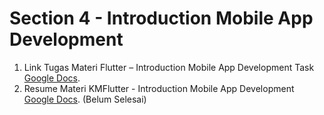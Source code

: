 # Section 4 - Introduction Mobile App Development
1. Link Tugas Materi Flutter – Introduction Mobile App Development Task [Google Docs](https://docs.google.com/document/d/1hr1HM3U1YxBJNc7-vhF-YLnqub1Bqd6j7Mz8PuhL6FM/edit?usp=sharing). 
1. Resume Materi KMFlutter - Introduction Mobile App Development [Google Docs](https://docs.google.com/document/d/1mtWxMZ7JdF67m1KDWaqhKkcgx3ZQlrHISXOjAZMy8Ck/edit). (Belum Selesai)